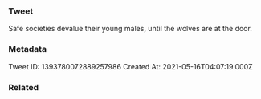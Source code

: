 ### Tweet
Safe societies devalue their young males, until the wolves are at the door.

### Metadata
Tweet ID: 1393780072889257986
Created At: 2021-05-16T04:07:19.000Z

### Related

